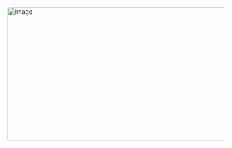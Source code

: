 <img width="1031" height="309" alt="image" src="https://github.com/user-attachments/assets/b08eefdd-5494-44e8-b59c-c0958fc0d016" />


